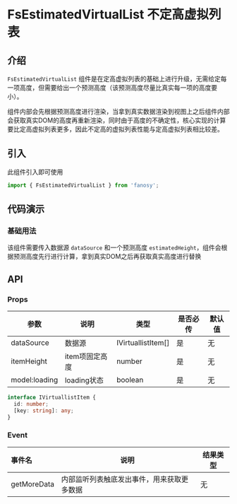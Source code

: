 # FsEstimatedVirtualList 不定高虚拟列表

## 介绍

`FsEstimatedVirtualList` 组件是在定高虚拟列表的基础上进行升级，无需给定每一项高度，但需要给出一个预测高度（该预测高度尽量比真实每一项的高度要小）。

组件内部会先根据预测高度进行渲染，当拿到真实数据渲染到视图上之后组件内部会获取真实DOM的高度再重新渲染，同时由于高度的不确定性，核心实现的计算要比定高虚拟列表更多，因此不定高的虚拟列表性能与定高虚拟列表相比较差。

## 引入

此组件引入即可使用

```typescript
import { FsEstimatedVirtualList } from 'fanosy';
```

## 代码演示

### 基础用法

该组件需要传入数据源 `dataSource` 和一个预测高度 `estimatedHeight`，组件会根据预测高度先行进行计算，拿到真实DOM之后再获取真实高度进行替换

<CodeShow>
  <template #source>
    <ClientOnly>
      <fs-estimated-virtual-list-show />
    </ClientOnly>
  </template>
  <template #meta>

@[code vue{}](../.vuepress/components/fs-estimated-virtual-list-show.vue)

  </template>
</CodeShow>

## API

### Props

| 参数          | 说明           | 类型               | 是否必传 | 默认值 |
| ------------- | -------------- | ------------------ | -------- | ------ |
| dataSource    | 数据源         | IVirtuallistItem[] | 是       | 无     |
| itemHeight    | item项固定高度 | number             | 是       | 无     |
| model:loading | loading状态    | boolean            | 是       | 无     |

```typescript
interface IVirtuallistItem {
  id: number;
  [key: string]: any;
}
```

### Event

| 事件名      | 说明                                       | 结果类型 |
| :---------- | ------------------------------------------ | -------- |
| getMoreData | 内部监听列表触底发出事件，用来获取更多数据 | 无       |
